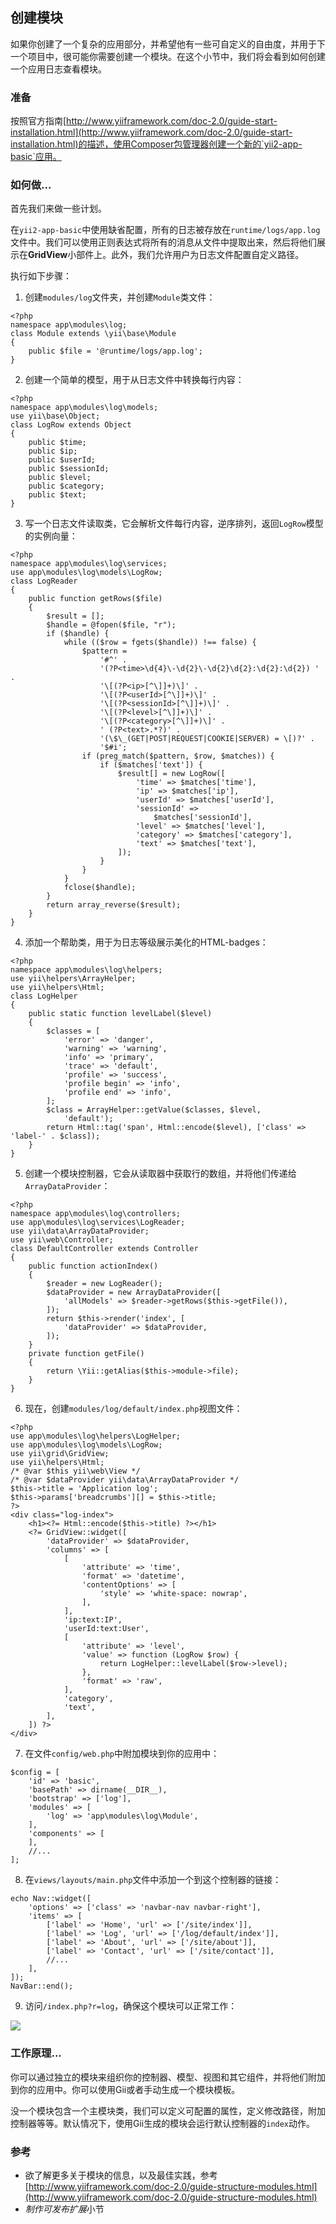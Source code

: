 ## 创建模块

如果你创建了一个复杂的应用部分，并希望他有一些可自定义的自由度，并用于下一个项目中，很可能你需要创建一个模块。在这个小节中，我们将会看到如何创建一个应用日志查看模块。

### 准备

按照官方指南[http://www.yiiframework.com/doc-2.0/guide-start-installation.html](http://www.yiiframework.com/doc-2.0/guide-start-installation.html)的描述，使用Composer包管理器创建一个新的`yii2-app-basic`应用。

### 如何做...

首先我们来做一些计划。

在`yii2-app-basic`中使用缺省配置，所有的日志被存放在`runtime/logs/app.log`文件中。我们可以使用正则表达式将所有的消息从文件中提取出来，然后将他们展示在**GridView**小部件上。此外，我们允许用户为日志文件配置自定义路径。

执行如下步骤：

1. 创建`modules/log`文件夹，并创建`Module`类文件：

```
<?php
namespace app\modules\log;
class Module extends \yii\base\Module
{
    public $file = '@runtime/logs/app.log';
}
```

2. 创建一个简单的模型，用于从日志文件中转换每行内容：

```
<?php
namespace app\modules\log\models;
use yii\base\Object;
class LogRow extends Object
{
    public $time;
    public $ip;
    public $userId;
    public $sessionId;
    public $level;
    public $category;
    public $text;
}
```

3. 写一个日志文件读取类，它会解析文件每行内容，逆序排列，返回`LogRow`模型的实例向量：

```
<?php
namespace app\modules\log\services;
use app\modules\log\models\LogRow;
class LogReader
{
    public function getRows($file)
    {
        $result = [];
        $handle = @fopen($file, "r");
        if ($handle) {
            while (($row = fgets($handle)) !== false) {
                $pattern =
                    '#^' .
                    '(?P<time>\d{4}\-\d{2}\-\d{2}\d{2}:\d{2}:\d{2}) ' .
                    '\[(?P<ip>[^\]]+)\]' .
                    '\[(?P<userId>[^\]]+)\]' .
                    '\[(?P<sessionId>[^\]]+)\]' .
                    '\[(?P<level>[^\]]+)\]' .
                    '\[(?P<category>[^\]]+)\]' .
                    ' (?P<text>.*?)' .
                    '(\$\_(GET|POST|REQUEST|COOKIE|SERVER) = \[)?' .
                    '$#i';
                if (preg_match($pattern, $row, $matches)) {
                    if ($matches['text']) {
                        $result[] = new LogRow([
                            'time' => $matches['time'],
                            'ip' => $matches['ip'],
                            'userId' => $matches['userId'],
                            'sessionId' =>
                                $matches['sessionId'],
                            'level' => $matches['level'],
                            'category' => $matches['category'],
                            'text' => $matches['text'],
                        ]);
                    }
                }
            }
            fclose($handle);
        }
        return array_reverse($result);
    }
}
```

4. 添加一个帮助类，用于为日志等级展示美化的HTML-badges：

```
<?php
namespace app\modules\log\helpers;
use yii\helpers\ArrayHelper;
use yii\helpers\Html;
class LogHelper
{
    public static function levelLabel($level)
    {
        $classes = [
            'error' => 'danger',
            'warning' => 'warning',
            'info' => 'primary',
            'trace' => 'default',
            'profile' => 'success',
            'profile begin' => 'info',
            'profile end' => 'info',
        ];
        $class = ArrayHelper::getValue($classes, $level,
            'default');
        return Html::tag('span', Html::encode($level), ['class' => 'label-' . $class]);
    }
}
```

5. 创建一个模块控制器，它会从读取器中获取行的数组，并将他们传递给`ArrayDataProvider`：

```
<?php
namespace app\modules\log\controllers;
use app\modules\log\services\LogReader;
use yii\data\ArrayDataProvider;
use yii\web\Controller;
class DefaultController extends Controller
{
    public function actionIndex()
    {
        $reader = new LogReader();
        $dataProvider = new ArrayDataProvider([
            'allModels' => $reader->getRows($this->getFile()),
        ]);
        return $this->render('index', [
            'dataProvider' => $dataProvider,
        ]);
    }
    private function getFile()
    {
        return \Yii::getAlias($this->module->file);
    }
}
```

6. 现在，创建`modules/log/default/index.php`视图文件：

```
<?php
use app\modules\log\helpers\LogHelper;
use app\modules\log\models\LogRow;
use yii\grid\GridView;
use yii\helpers\Html;
/* @var $this yii\web\View */
/* @var $dataProvider yii\data\ArrayDataProvider */
$this->title = 'Application log';
$this->params['breadcrumbs'][] = $this->title;
?>
<div class="log-index">
    <h1><?= Html::encode($this->title) ?></h1>
    <?= GridView::widget([
        'dataProvider' => $dataProvider,
        'columns' => [
            [
                'attribute' => 'time',
                'format' => 'datetime',
                'contentOptions' => [
                    'style' => 'white-space: nowrap',
                ],
            ],
            'ip:text:IP',
            'userId:text:User',
            [
                'attribute' => 'level',
                'value' => function (LogRow $row) {
                    return LogHelper::levelLabel($row->level);
                },
                'format' => 'raw',
            ],
            'category',
            'text',
        ],
    ]) ?>
</div>
```

7. 在文件`config/web.php`中附加模块到你的应用中：

```
$config = [
    'id' => 'basic',
    'basePath' => dirname(__DIR__),
    'bootstrap' => ['log'],
    'modules' => [
        'log' => 'app\modules\log\Module',
    ],
    'components' => [
    ],
    //...
];
```

8. 在`views/layouts/main.php`文件中添加一个到这个控制器的链接：

```
echo Nav::widget([
    'options' => ['class' => 'navbar-nav navbar-right'],
    'items' => [
        ['label' => 'Home', 'url' => ['/site/index']],
        ['label' => 'Log', 'url' => ['/log/default/index']],
        ['label' => 'About', 'url' => ['/site/about']],
        ['label' => 'Contact', 'url' => ['/site/contact']],
        //...
    ],
]);
NavBar::end();
```

9. 访问`/index.php?r=log`，确保这个模块可以正常工作：

![](../images/807.png)

### 工作原理...

你可以通过独立的模块来组织你的控制器、模型、视图和其它组件，并将他们附加到你的应用中。你可以使用Gii或者手动生成一个模块模板。

没一个模块包含一个主模块类，我们可以定义可配置的属性，定义修改路径，附加控制器等等。默认情况下，使用Gii生成的模块会运行默认控制器的`index`动作。

### 参考

- 欲了解更多关于模块的信息，以及最佳实践，参考[http://www.yiiframework.com/doc-2.0/guide-structure-modules.html](http://www.yiiframework.com/doc-2.0/guide-structure-modules.html)
- *制作可发布扩展*小节